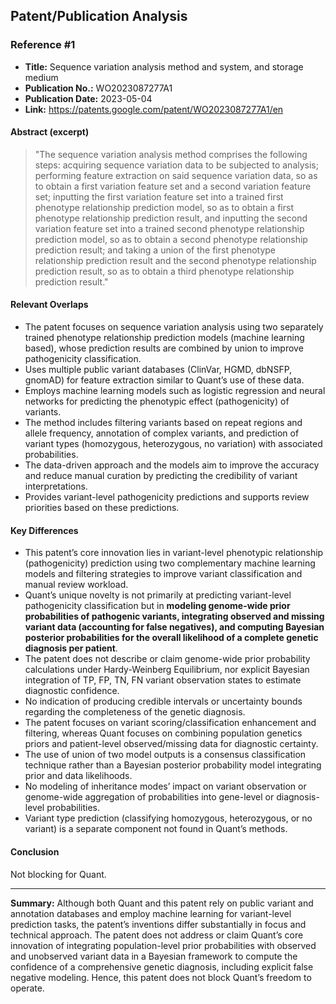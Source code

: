 ## Patent/Publication Analysis

### Reference #1

- **Title:** Sequence variation analysis method and system, and storage medium
- **Publication No.:** WO2023087277A1
- **Publication Date:** 2023-05-04
- **Link:** https://patents.google.com/patent/WO2023087277A1/en

#### Abstract (excerpt)

> "The sequence variation analysis method comprises the following steps: acquiring sequence variation data to be subjected to analysis; performing feature extraction on said sequence variation data, so as to obtain a first variation feature set and a second variation feature set; inputting the first variation feature set into a trained first phenotype relationship prediction model, so as to obtain a first phenotype relationship prediction result, and inputting the second variation feature set into a trained second phenotype relationship prediction model, so as to obtain a second phenotype relationship prediction result; and taking a union of the first phenotype relationship prediction result and the second phenotype relationship prediction result, so as to obtain a third phenotype relationship prediction result."

#### Relevant Overlaps

- The patent focuses on sequence variation analysis using two separately trained phenotype relationship prediction models (machine learning based), whose prediction results are combined by union to improve pathogenicity classification.
- Uses multiple public variant databases (ClinVar, HGMD, dbNSFP, gnomAD) for feature extraction similar to Quant’s use of these data.
- Employs machine learning models such as logistic regression and neural networks for predicting the phenotypic effect (pathogenicity) of variants.
- The method includes filtering variants based on repeat regions and allele frequency, annotation of complex variants, and prediction of variant types (homozygous, heterozygous, no variation) with associated probabilities.
- The data-driven approach and the models aim to improve the accuracy and reduce manual curation by predicting the credibility of variant interpretations.
- Provides variant-level pathogenicity predictions and supports review priorities based on these predictions.

#### Key Differences

- This patent’s core innovation lies in variant-level phenotypic relationship (pathogenicity) prediction using two complementary machine learning models and filtering strategies to improve variant classification and manual review workload.
- Quant’s unique novelty is not primarily at predicting variant-level pathogenicity classification but in **modeling genome-wide prior probabilities of pathogenic variants, integrating observed and missing variant data (accounting for false negatives), and computing Bayesian posterior probabilities for the overall likelihood of a complete genetic diagnosis per patient**.
- The patent does not describe or claim genome-wide prior probability calculations under Hardy-Weinberg Equilibrium, nor explicit Bayesian integration of TP, FP, TN, FN variant observation states to estimate diagnostic confidence.
- No indication of producing credible intervals or uncertainty bounds regarding the completeness of the genetic diagnosis.
- The patent focuses on variant scoring/classification enhancement and filtering, whereas Quant focuses on combining population genetics priors and patient-level observed/missing data for diagnostic certainty.
- The use of union of two model outputs is a consensus classification technique rather than a Bayesian posterior probability model integrating prior and data likelihoods.
- No modeling of inheritance modes’ impact on variant observation or genome-wide aggregation of probabilities into gene-level or diagnosis-level probabilities.
- Variant type prediction (classifying homozygous, heterozygous, or no variant) is a separate component not found in Quant’s methods.

#### Conclusion

Not blocking for Quant.

---

**Summary:** Although both Quant and this patent rely on public variant and annotation databases and employ machine learning for variant-level prediction tasks, the patent’s inventions differ substantially in focus and technical approach. The patent does not address or claim Quant’s core innovation of integrating population-level prior probabilities with observed and unobserved variant data in a Bayesian framework to compute the confidence of a comprehensive genetic diagnosis, including explicit false negative modeling. Hence, this patent does not block Quant’s freedom to operate.
